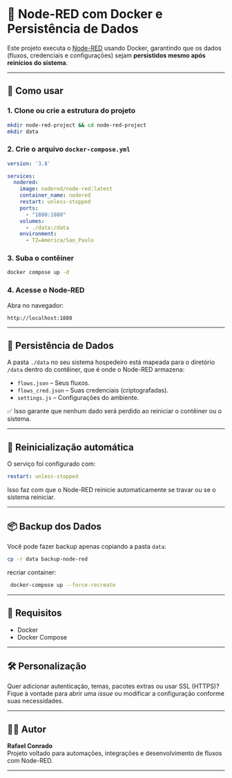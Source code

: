 # 🧠 Node-RED com Docker e Persistência de Dados

Este projeto executa o [Node-RED](https://nodered.org/) usando Docker, garantindo que os dados (fluxos, credenciais e configurações) sejam **persistidos mesmo após reinícios do sistema**.

---

## 🚀 Como usar

### 1. Clone ou crie a estrutura do projeto

```bash
mkdir node-red-project && cd node-red-project
mkdir data
```

### 2. Crie o arquivo `docker-compose.yml`

```yaml
version: '3.8'

services:
  nodered:
    image: nodered/node-red:latest
    container_name: nodered
    restart: unless-stopped
    ports:
      - "1880:1880"
    volumes:
      - ./data:/data
    environment:
      - TZ=America/Sao_Paulo
```

### 3. Suba o contêiner

```bash
docker compose up -d
```

### 4. Acesse o Node-RED

Abra no navegador:

```
http://localhost:1880
```

---

## 💾 Persistência de Dados

A pasta `./data` no seu sistema hospedeiro está mapeada para o diretório `/data` dentro do contêiner, que é onde o Node-RED armazena:

- `flows.json` – Seus fluxos.
- `flows_cred.json` – Suas credenciais (criptografadas).
- `settings.js` – Configurações do ambiente.

✅ Isso garante que nenhum dado será perdido ao reiniciar o contêiner ou o sistema.

---

## 🔄 Reinicialização automática

O serviço foi configurado com:

```yaml
restart: unless-stopped
```

Isso faz com que o Node-RED reinicie automaticamente se travar ou se o sistema reiniciar.

---

## 📦 Backup dos Dados

Você pode fazer backup apenas copiando a pasta `data`:

```bash
cp -r data backup-node-red
```


recriar container:
```bash
 docker-compose up --force-recreate
 ```
 
---

## 📌 Requisitos

- Docker
- Docker Compose

---

## 🛠️ Personalização

Quer adicionar autenticação, temas, pacotes extras ou usar SSL (HTTPS)? Fique à vontade para abrir uma _issue_ ou modificar a configuração conforme suas necessidades.

---

## 🧑‍💻 Autor

**Rafael Conrado**  
Projeto voltado para automações, integrações e desenvolvimento de fluxos com Node-RED.

---